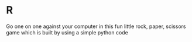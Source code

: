 # R
Go one on one against your computer in this fun little rock, paper, scissors game which is built by using a simple python code
